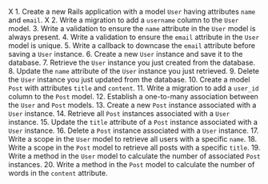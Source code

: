 X 1. Create a new Rails application with a model `User` having attributes `name` and `email`.
X 2. Write a migration to add a `username` column to the `User` model.
3. Write a validation to ensure the `name` attribute in the `User` model is always present.
4. Write a validation to ensure the `email` attribute in the `User` model is unique.
5. Write a callback to downcase the `email` attribute before saving a `User` instance.
6. Create a new `User` instance and save it to the database.
7. Retrieve the `User` instance you just created from the database.
8. Update the `name` attribute of the `User` instance you just retrieved.
9. Delete the `User` instance you just updated from the database.
10. Create a model `Post` with attributes `title` and `content`.
11. Write a migration to add a `user_id` column to the `Post` model.
12. Establish a one-to-many association between the `User` and `Post` models.
13. Create a new `Post` instance associated with a `User` instance.
14. Retrieve all `Post` instances associated with a `User` instance.
15. Update the `title` attribute of a `Post` instance associated with a `User` instance.
16. Delete a `Post` instance associated with a `User` instance.
17. Write a scope in the `User` model to retrieve all users with a specific `name`.
18. Write a scope in the `Post` model to retrieve all posts with a specific `title`.
19. Write a method in the `User` model to calculate the number of associated `Post` instances.
20. Write a method in the `Post` model to calculate the number of words in the `content` attribute.